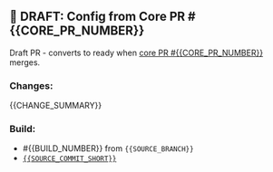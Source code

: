 ## 🚧 DRAFT: Config from Core PR #{{CORE_PR_NUMBER}}

Draft PR - converts to ready when [core PR #{{CORE_PR_NUMBER}}](https://github.com/theopenlane/core/pull/{{CORE_PR_NUMBER}}) merges.

### Changes:
{{CHANGE_SUMMARY}}

### Build:
- #{{BUILD_NUMBER}} from `{{SOURCE_BRANCH}}`
- [`{{SOURCE_COMMIT_SHORT}}`](https://github.com/theopenlane/core/commit/{{SOURCE_COMMIT_FULL}})